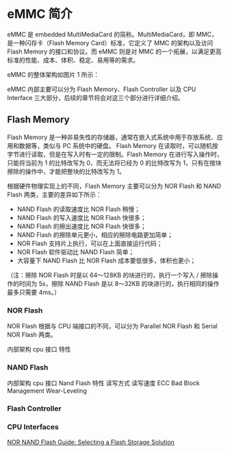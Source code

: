 # eMMC 简介

eMMC 是 embedded MultiMediaCard 的简称。MultiMediaCard，即 MMC， 是一种闪存卡（Flash Memory Card）标准，它定义了 MMC 的架构以及访问　Flash Memory 的接口和协议。而 eMMC 则是对 MMC 的一个拓展，以满足更高标准的性能、成本、体积、稳定、易用等的需求。

eMMC 的整体架构如图片 1 所示：


eMMC 内部主要可以分为 Flash Memory、Flash Controller 以及 CPU Interface 三大部分，后续的章节将会对这三个部分进行详细介绍。

## Flash Memory

Flash Memory 是一种非易失性的存储器，通常在嵌入式系统中用于存放系统、应用和数据等，类似与 PC 系统中的硬盘。
Flash Memory 在读取时，可以随机按字节进行读取，但是在写入时有一定的限制。Flash Memory 在进行写入操作时，只能将当前为 1 的比特改写为 0，而无法将已经为 0 的比特改写为 1，只有在按块擦除的操作中，才能把整块的比特改写为 1。

根据硬件物理实现上的不同，Flash Memory 主要可以分为 NOR Flash 和 NAND Flash 两类，主要的差异如下所示：

* NAND Flash 的读取速度比 NOR Flash 稍慢；
* NAND Flash 的写入速度比 NOR Flash 快很多；
* NAND Flash 的擦出速度比 NOR Flash 快很多；
* NAND Flash 的擦除单元更小，相应的擦除电路更加简单；
* NOR Flash 支持片上执行，可以在上面直接运行代码；
* NOR Flash 软件驱动比 NAND Flash 简单；
* 大容量下 NAND Flash 比 NOR Flash 成本要低很多，体积也更小；

（注：擦除 NOR Flash 时是以 64～128KB 的块进行的，执行一个写入 / 擦除操作的时间为 5s，擦除 NAND Flash 是以 8～32KB 的块进行的，执行相同的操作最多只需要 4ms。）

### NOR Flash


NOR Flash 根据与 CPU 端接口的不同，可以分为 Parallel NOR Flash 和 Serial NOR Flash 两类。

内部架构
cpu 接口
特性

### NAND Flash
内部架构
cpu 接口
Nand Flash 特性
  读写方式
  读写速度
  ECC
  Bad Block Management
  Wear-Leveling

### Flash Controller

### CPU Interfaces

[NOR NAND Flash Guide: Selecting a Flash Storage Solution](https://www.micron.com/~/media/documents/products/product-flyer/flyer_nor_nand_flash_guide.pdf)
